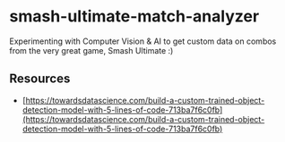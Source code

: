 # smash-ultimate-match-analyzer
Experimenting with Computer Vision &amp; AI to get custom data on combos from the very great game, Smash Ultimate :) 

## Resources
- [https://towardsdatascience.com/build-a-custom-trained-object-detection-model-with-5-lines-of-code-713ba7f6c0fb](https://towardsdatascience.com/build-a-custom-trained-object-detection-model-with-5-lines-of-code-713ba7f6c0fb)
